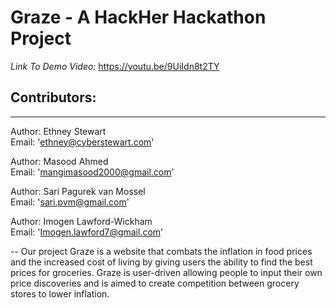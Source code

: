# Graze - A HackHer Hackathon Project
*Link To Demo Video:* <a href="https://youtu.be/9UiIdn8t2TY"> https://youtu.be/9UiIdn8t2TY </a>

## Contributors:
---
Author: Ethney Stewart  <br>
Email: 'ethney@cyberstewart.com'<br>

Author: Masood Ahmed <br>
Email: 'mangimasood2000@gmail.com'<br>

Author: Sari Pagurek van Mossel <br>
Email: 'sari.pvm@gmail.com'<br>

Author: Imogen Lawford-Wickham <br>
Email: 'Imogen.lawford7@gmail.com'<br>

--
Our project Graze is a website that combats the inflation in food prices and the 
increased cost of living by giving users the ability to find the best prices for groceries.
Graze is user-driven allowing people to input their own price discoveries and is aimed to 
create competition between grocery stores to lower inflation.
